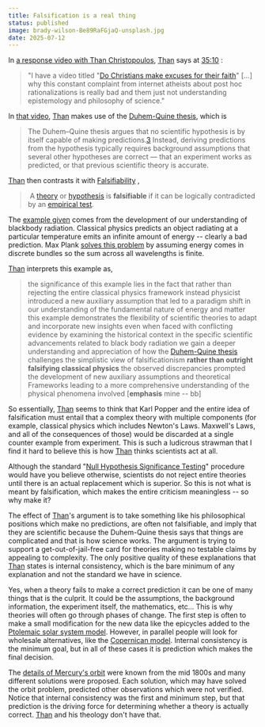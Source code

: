 ```yaml
---
title: Falsification is a real thing
status: published
image: brady-wilson-Be89RaFGjaQ-unsplash.jpg
date: 2025-07-12
---
```

In [a response video with Than  Christopoulos](https://www.youtube.com/live/p8kuqhc_e-8?si=OjyVeKg5oRxGGsTI), [Than] says at [35:10](https://www.youtube.com/live/p8kuqhc_e-8?si=X3X2FkdJIV8Q0R0w&t=2110) :

> "I have a video titled "[Do Christians make excuses for their faith](https://youtu.be/2LGWMZMGwEQ?si=CA0NafPwcV7uM8KQ&t=1731)" [...] why this constant complaint from internet atheists about post hoc rationalizations is really bad and them just not understanding epistemology and philosophy of science."

In [that video](https://youtu.be/2LGWMZMGwEQ?si=CA0NafPwcV7uM8KQ&t=1731), [Than] makes use of the [Duhem-Quine thesis](https://en.wikipedia.org/wiki/Duhem%E2%80%93Quine_thesis), which is
> The Duhem–Quine thesis argues that no scientific hypothesis is by itself capable of making predictions.[3](https://en.wikipedia.org/wiki/Duhem%E2%80%93Quine_thesis#cite_note-FOOTNOTEHarding1976X-3) Instead, deriving predictions from the hypothesis typically requires background assumptions that several other hypotheses are correct — that an experiment works as predicted, or that previous scientific theory is accurate.

[Than] then contrasts it with [Falsifiability](https://en.wikipedia.org/wiki/Falsifiability) , 
>  A [theory](https://en.wikipedia.org/wiki/Scientific_theory "Scientific theory") or [hypothesis](https://en.wikipedia.org/wiki/Hypothesis "Hypothesis") is **falsifiable** if it can be logically contradicted by an [empirical test](https://en.wikipedia.org/wiki/Empirical_test "Empirical test").

The [example given](https://youtu.be/2LGWMZMGwEQ?si=4RWgA3Xane7OoniW&t=720) comes from the development of our understanding of blackbody radiation.  Classical physics predicts an object radiating at a particular temperature emits an infinite amount of energy -- clearly a bad prediction.  Max Plank [solves this problem](https://en.wikipedia.org/wiki/Black-body_radiation#Further_explanation) by assuming energy comes in discrete bundles so the sum across all wavelengths is finite.  

[Than] interprets this example as,

> the significance of this example lies in the fact that rather than rejecting the entire classical physics framework instead physicist introduced a new auxiliary assumption that led to a paradigm shift in our understanding of the fundamental nature of energy and matter this example demonstrates the flexibility of scientific theories to adapt and incorporate new insights even when faced with conflicting evidence by examining the historical context in the specific scientific advancements related to black body radiation we gain a deeper understanding and appreciation of how the  [Duhem-Quine thesis](https://en.wikipedia.org/wiki/Duhem%E2%80%93Quine_thesis) challenges the simplistic view of falsificationism **rather than outright falsifying classical physics** the observed discrepancies prompted the development of new auxiliary assumptions and theoretical Frameworks leading to a more comprehensive understanding of the physical phenomena involved [**emphasis** mine -- bb]

So essentially, [Than] seems to think that Karl Popper and the entire idea of falsification must entail that a complex theory with multiple components (for example, classical physics which includes Newton's Laws. Maxwell's Laws, and all of the consequences of those) would be discarded at a single counter example from experiment.  This is such a ludicrous strawman that I find it hard to believe this is how [Than] thinks scientists act at all. 

Although the standard "[Null Hypothesis Significance Testing](https://datacadamia.com/statistics/nhst)" procedure would have you believe otherwise, scientists do not reject entire theories until there is an actual replacement which is superior.  So this is not what is meant by falsification, which makes the entire criticism meaningless -- so why make it?  

The effect of [Than]'s argument is to take something like his philosophical positions which make no predictions, are often not falsifiable, and imply that they are scientific because the Duhem-Quine thesis says that things are complicated and that is how science works.  The argument is trying to support a get-out-of-jail-free card for theories making no testable claims by appealing to complexity.  The only positive quality of these explanations that [Than] states is internal consistency, which is the bare minimum of any explanation and not the standard we have in science.

Yes, when a theory fails to make a correct prediction it can be one of many things that is the culprit.  It could be the assumptions, the background information, the experiment itself, the mathematics, etc...   This is why theories will often go through phases of change.  The first step is often to make a small modification for the new data like the epicycles added to the [Ptolemaic solar system model](https://en.wikipedia.org/wiki/Geocentric_model#Ptolemaic_system).  However, in parallel people will look for wholesale alternatives, like the [Copernican model](https://en.wikipedia.org/wiki/Copernican_heliocentrism).  Internal consistency is the minimum goal, but in all of these cases it is prediction which makes the final decision.

The [details of Mercury's orbit](https://en.wikipedia.org/wiki/Tests_of_general_relativity#Perihelion_precession_of_Mercury) were known from the mid 1800s and many different solutions were proposed.  Each solution, which may have solved the orbit problem, predicted other observations which were not verified.  Notice that internal consistency was the first and minimum step, but that prediction is the driving force for determining whether a theory is actually correct.  [Than] and his theology don't have that.

[Than]: https://www.youtube.com/@ExploringReality
[Paulogia]: https://www.youtube.com/@Paulogia 
[for the Bible tells me so]: https://www.youtube.com/watch?v=NwRHzJl4B4g&t=12s
[Minimal Witnesses]: https://youtu.be/Isnl9A50ySY?si=vGwHi8_8lZL0xvgN
[RHBS]: https://youtu.be/K2JNoRdyaek?si=JhUkPIFuWPSoR-Ym&t=1330

